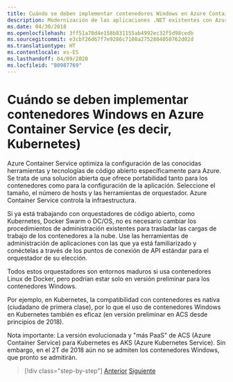 ```yaml
---
title: Cuándo se deben implementar contenedores Windows en Azure Container Service (es decir, Kubernetes)
description: Modernización de las aplicaciones .NET existentes con Azure Clour y contenedores Windows | Cuándo se deben implementar contenedores Windows en Azure Container Service (es decir, Kubernetes)
ms.date: 04/30/2018
ms.openlocfilehash: 3ff51a70d4e158b831155ab4992ec32f5d98cedb
ms.sourcegitcommit: e3cbf26d67f7e9286c7108a2752804050762d02d
ms.translationtype: HT
ms.contentlocale: es-ES
ms.lasthandoff: 04/09/2020
ms.locfileid: "80987769"
---
```

# <a name="when-to-deploy-windows-containers-to-azure-container-service-that-is-kubernetes"></a>Cuándo se deben implementar contenedores Windows en Azure Container Service (es decir, Kubernetes)

Azure Container Service optimiza la configuración de las conocidas herramientas y tecnologías de código abierto específicamente para Azure. Se trata de una solución abierta que ofrece portabilidad tanto para los contenedores como para la configuración de la aplicación. Seleccione el tamaño, el número de hosts y las herramientas de orquestador. Azure Container Service controla la infraestructura.

Si ya está trabajando con orquestadores de código abierto, como Kubernetes, Docker Swarm o DC/OS, no es necesario cambiar los procedimientos de administración existentes para trasladar las cargas de trabajo de los contenedores a la nube. Use las herramientas de administración de aplicaciones con las que ya está familiarizado y conéctelas a través de los puntos de conexión de API estándar para el orquestador de su elección.

Todos estos orquestadores son entornos maduros si usa contenedores Linux de Docker, pero podrían estar solo en versión preliminar para los contenedores Windows.

Por ejemplo, en Kubernetes, la compatibilidad con contenedores es nativa (ciudadano de primera clase), por lo que el uso de contenedores Windows en Kubernetes también es eficaz (en versión preliminar en ACS desde principios de 2018).

Nota importante: La versión evolucionada y "más PaaS" de ACS (Azure Container Service) para Kubernetes es AKS (Azure Kubernetes Service). Sin embargo, en el 2T de 2018 aún no se admiten los contenedores Windows, que pronto se admitirán.

>[!div class="step-by-step"]
>[Anterior](when-to-deploy-windows-containers-to-azure-container-instances-ACI.md)
>[Siguiente](choosing-azure-compute-options-for-container-based-applications.md)

